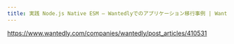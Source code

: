 ```yaml
---
title: 実践 Node.js Native ESM — Wantedlyでのアプリケーション移行事例 | Wantedly Engineer Blog
---
```


https://www.wantedly.com/companies/wantedly/post_articles/410531

